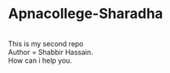 # Apnacollege-Sharadha
<br>
This is my second repo
<br>
Author = Shabbir Hassain.
<br>
How can i help you.
